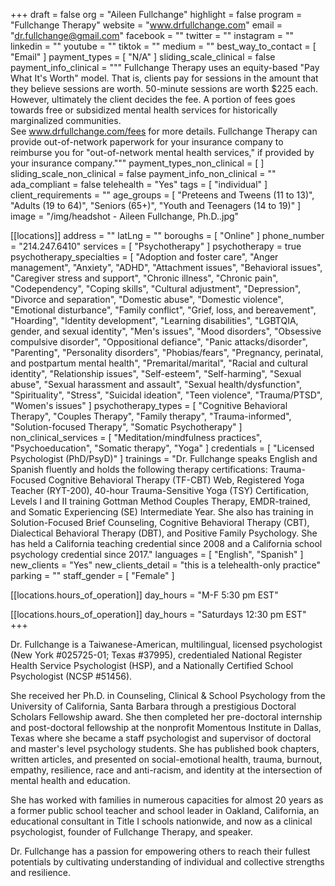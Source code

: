 +++
draft = false
org = "Aileen Fullchange"
highlight = false
program = "Fullchange Therapy"
website = "www.drfullchange.com"
email = "dr.fullchange@gmail.com"
facebook = ""
twitter = ""
instagram = ""
linkedin = ""
youtube = ""
tiktok = ""
medium = ""
best_way_to_contact = [ "Email" ]
payment_types = [ "N/A" ]
sliding_scale_clinical = false
payment_info_clinical = """
Fullchange Therapy uses an equity-based "Pay What It's Worth" model. That is, clients pay for sessions in the amount that they believe sessions are worth. 50-minute sessions are worth $225 each. However, ultimately the client decides the fee. A portion of fees goes towards free or subsidized mental health services for historically marginalized communities.  
See www.drfullchange.com/fees for more details. 
Fullchange Therapy can provide out-of-network paperwork for your insurance company to reimburse you for "out-of-network mental health services," if provided by your insurance company."""
payment_types_non_clinical = [ ]
sliding_scale_non_clinical = false
payment_info_non_clinical = ""
ada_compliant = false
telehealth = "Yes"
tags = [ "individual" ]
client_requirements = ""
age_groups = [
  "Preteens and Tweens (11 to 13)",
  "Adults (19 to 64)",
  "Seniors (65+)",
  "Youth and Teenagers (14 to 19)"
]
image = "/img/headshot - Aileen Fullchange, Ph.D..jpg"

[[locations]]
address = ""
latLng = ""
boroughs = [ "Online" ]
phone_number = "214.247.6410"
services = [ "Psychotherapy" ]
psychotherapy = true
psychotherapy_specialties = [
  "Adoption and foster care",
  "Anger management",
  "Anxiety",
  "ADHD",
  "Attachment issues",
  "Behavioral issues",
  "Caregiver stress and support",
  "Chronic illness",
  "Chronic pain",
  "Codependency",
  "Coping skills",
  "Cultural adjustment",
  "Depression",
  "Divorce and separation",
  "Domestic abuse",
  "Domestic violence",
  "Emotional disturbance",
  "Family conflict",
  "Grief, loss, and bereavement",
  "Hoarding",
  "Identity development",
  "Learning disabilities",
  "LGBTQIA, gender, and sexual identity",
  "Men's issues",
  "Mood disorders",
  "Obsessive compulsive disorder",
  "Oppositional defiance",
  "Panic attacks/disorder",
  "Parenting",
  "Personality disorders",
  "Phobias/fears",
  "Pregnancy, perinatal, and postpartum mental health",
  "Premarital/marital",
  "Racial and cultural identity",
  "Relationship issues",
  "Self-esteem",
  "Self-harming",
  "Sexual abuse",
  "Sexual harassment and assault",
  "Sexual health/dysfunction",
  "Spirituality",
  "Stress",
  "Suicidal ideation",
  "Teen violence",
  "Trauma/PTSD",
  "Women's issues"
]
psychotherapy_types = [
  "Cognitive Behavioral Therapy",
  "Couples Therapy",
  "Family therapy",
  "Trauma-informed",
  "Solution-focused Therapy",
  "Somatic Psychotherapy"
]
non_clinical_services = [
  "Meditation/mindfulness practices",
  "Psychoeducation",
  "Somatic therapy",
  "Yoga"
]
credentials = [ "Licensed Psychologist (PhD/PsyD)" ]
trainings = "Dr. Fullchange speaks English and Spanish fluently and holds the following therapy certifications: Trauma-Focused Cognitive Behavioral Therapy (TF-CBT) Web, Registered Yoga Teacher (RYT-200), 40-hour Trauma-Sensitive Yoga (TSY) Certification, Levels I and II training Gottman Method Couples Therapy, EMDR-trained, and Somatic Experiencing (SE) Intermediate Year. She also has training in Solution-Focused Brief Counseling, Cognitive Behavioral Therapy (CBT), Dialectical Behavioral Therapy (DBT), and Positive Family Psychology. She has held a California teaching credential since 2008 and a California school psychology credential since 2017."
languages = [ "English", "Spanish" ]
new_clients = "Yes"
new_clients_detail = "this is a telehealth-only practice"
parking = ""
staff_gender = [ "Female" ]

  [[locations.hours_of_operation]]
  day_hours = "M-F 5:30 pm EST"

  [[locations.hours_of_operation]]
  day_hours = "Saturdays 12:30 pm EST"
+++

Dr. Fullchange is a Taiwanese-American, multilingual, licensed psychologist (New York #025725-01; Texas #37995), credentialed National Register Health Service Psychologist (HSP), and a Nationally Certified School Psychologist (NCSP #51456).

She received her Ph.D. in Counseling, Clinical & School Psychology from the University of California, Santa Barbara through a prestigious Doctoral Scholars Fellowship award. She then completed her pre-doctoral internship and post-doctoral fellowship at the nonprofit Momentous Institute in Dallas, Texas where she became a staff psychologist and supervisor of doctoral and master's level psychology students. She has published book chapters, written articles, and presented on social-emotional health, trauma, burnout, empathy, resilience, race and anti-racism, and identity at the intersection of mental health and education.

She has worked with families in numerous capacities for almost 20 years as a former public school teacher and school leader in Oakland, California, an educational consultant in Title I schools nationwide, and now as a clinical psychologist, founder of Fullchange Therapy, and speaker.

Dr. Fullchange has a passion for empowering others to reach their fullest potentials by cultivating understanding of individual and collective strengths and resilience.
